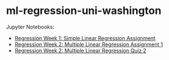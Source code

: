 # ml-regression-uni-washington

Jupyter Notebooks:

- [Regression Week 1: Simple Linear Regression Assignment](https://github.com/desicochrane/ml-regression-uni-washington/blob/master/Week_1/Week%201%20Assignment.ipynb)
- [Regression Week 2: Multiple Linear Regression Assignment 1](https://github.com/desicochrane/ml-regression-uni-washington/blob/master/Week_2/Week2_Assignment.ipynb)
- [Regression Week 2: Multiple Linear Regression Quiz 2](https://github.com/desicochrane/ml-regression-uni-washington/blob/master/Week_2/Week2_Assignment2.ipynb)
